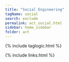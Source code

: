 ```yaml
---
title: "Social Engineering"
tagName: social
search: exclude
permalink: act_social.html
sidebar: home_sidebar
folder: act
---
```



{% include taglogic.html %}

{% include links.html %}
